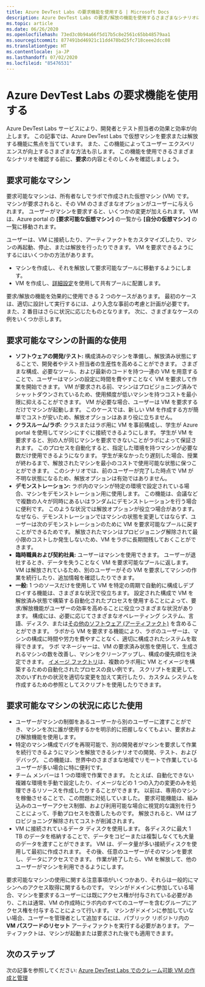 ```yaml
---
title: Azure DevTest Labs の要求機能を使用する | Microsoft Docs
description: Azure DevTest Labs の要求/解放の機能を使用するさまざまなシナリオについて説明します
ms.topic: article
ms.date: 06/26/2020
ms.openlocfilehash: 73ed3c0b94a66f5d17b5c8e2561c65bb48579aa1
ms.sourcegitcommit: 877491bd46921c11dd478bd25fc718ceee2dcc08
ms.translationtype: HT
ms.contentlocale: ja-JP
ms.lasthandoff: 07/02/2020
ms.locfileid: "85476531"
---
```

# <a name="use-claim-capabilities-in-azure-devtest-labs"></a>Azure DevTest Labs の要求機能を使用する
Azure DevTest Labs サービスにより、開発者とテスト担当者の効果と効率が向上します。 この記事では、Azure DevTest Labs で仮想マシンを要求または解放する機能に焦点を当てています。 また、この機能によってユーザー エクスペリエンスが向上するさまざまな方法も示します。 この機能を使用できるさまざまなシナリオを確認する前に、**要求**の内容とそのしくみを確認しましょう。

## <a name="claimable-machines"></a>要求可能なマシン
要求可能なマシンは、所有者なしでラボで作成された仮想マシン (VM) です。 マシンが要求されると、その VM のさまざまなオプションがユーザーに与えられます。 ユーザーがマシンを要求すると、いくつかの変更が加えられます。 VM は、Azure portal の **[要求可能な仮想マシン]** の一覧から **[自分の仮想マシン]** の一覧に移動されます。 

ユーザーは、VM に接続したり、アーティファクトをカスタマイズしたり、マシンの再起動、停止、または解放を行ったりできます。 VM を要求できるようにするにはいくつかの方法があります。

- マシンを作成し、それを解放して要求可能なプールに移動するようにします。 
- VM を作成し、[詳細設定](https://azure.microsoft.com/updates/azure-devtest-labs-claim-lab-vms-from-a-shared-pool/)を使用して共有プールに配置します。

要求/解放の機能を効果的に使用できる 2 つのケースがあります。 最初のケースは、適切に設計して実行するには、より入念な事前の考慮と計画が必要です。 また、2 番目はさらに状況に応じたものとなります。 次に、さまざまなケースの例をいくつか示します。

## <a name="designed-use-of-claimable-machines"></a>要求可能なマシンの計画的な使用

- **ソフトウェアの開発/テスト:** 構成済みのマシンを準備し、解放済み状態にすることで、開発者やテスト担当者の生産性を高めることができます。 さまざまな構成、必要なツール、および最新のコードを持つ一連の VM を用意することで、ユーザーはマシンの設定に時間を費やすことなく VM を要求して作業を開始できます。 VM が要求される前、マシンはプロビジョニング済みでシャットダウンされているため、使用頻度が低いマシンを持つコストを最小限に抑えることができます。 VM が必要な場合、ユーザーは VM を要求するだけでマシンが起動します。 このケースでは、新しい VM を作成する方が簡単でコストが安いため、解放オプションはあまり役に立ちません。
- **クラスルーム/ラボ:** クラスまたはラボ用に VM を事前構成し、学生が Azure portal を使用してマシンにすぐに接続できるようにします。  学生が VM を要求すると、別の人が同じマシンを要求できないことがラボによって保証されます。 このプロセスを自動化すると、指定した環境を持つマシンが必要な数だけ使用できるようになります。 学生が来なかったり遅刻した場合、授業が終わるまで、解放されたマシンを最小のコストで使用可能な状態に保つことができます。 このシナリオでは、前のユーザーが完了した時点で VM が不明な状態になるため、解放オプションは有効ではありません。
- **デモンストレーション:** ラボ内のマシンが特定の環境で設定されている場合、マシンをデモンストレーション用に使用します。 この機能は、会議などで複数の人々が同時にあるいはランダムにデモンストレーションを行う場合に便利です。 このような状況では解放オプションが役立つ場合があります。なぜなら、デモンストレーションではマシンの状態を変更してはならず、ユーザーは次のデモンストレーションのために VM を要求可能なプールに戻すことができるためです。 解放されたマシンはプロビジョニング解除されて最小限のコストしか発生しないため、VM をラボに長期間残しておくことができます。
- **臨時職員および契約社員:** ユーザーはマシンを使用できます。 ユーザーが退社するとき、データを失うことなく VM を要求可能なプールに返します。 VM は解放されているため、別のユーザーがその VM を要求してマシンの作業を続行したり、追加情報を確認したりできます。
- **一般:** 1 つのソースだけを使用して VM を特定の周期で自動的に構成しデプロイする機能は、さまざまな状況で役立ちます。 設定された構成で VM を解放済み状態で構築する自動化されたプロセスを使用することによって、要求/解放機能がユーザーの効率を高めることに役立つさまざまな状況があります。 構成には、必要に応じてさまざまなオペレーティング システム、言語、ディスク、または[その他のソフトウェア (アーティファクト)](devtest-lab-artifact-author.md) を含めることができます。 ラボから VM を要求する機能により、ラボのユーザーは、マシンの構成に時間や労力を費やすことなく、適切に構成されたシステムを取得できます。 ラボ マネージャーは、VM の要求済み状態を使用して、生成されるマシンの数を改善し、マシンをクリーンアップし、構成の優先順位を決定できます。 [イメージ ファクトリ](image-factory-create.md)は、複数のラボ用に VM とイメージを構築するための自動化されたプロセスの良い例です。 スクリプトを変更して、次のいずれかの状況を適切な変更を加えて実行したり、カスタム システムを作成するための参照としてスクリプトを使用したりできます。

## <a name="situational-use-of-claimable-machines"></a>要求可能なマシンの状況に応じた使用

- ユーザーがマシンの制御をあるユーザーから別のユーザーに渡すことができ、マシンを次に誰が使用するかを明示的に把握しなくてもよい、要求および解放機能を使用します。
- 特定のマシン構成でバグを再現可能で、別の開発者がマシンを要求して作業を続行できるようにマシンを解放できるシナリオでの開発、テスト、およびデバッグ。 この機能は、世界中のさまざまな地域でリモートで作業しているユーザーが多い場合に特に便利です。 
- チーム メンバーは 1 つの環境で作業できます。 たとえば、自動化できない複雑な環境を手動で設定したり、イメージなどの 1 つの入力の変更のみを処理できるリソースを作成したりすることができます。 以前は、専用のマシンを稼働させることで、この問題に対処していました。 要求可能機能は、組み込みのユーザーアクセス制御、および利用可能な場合に視覚的な識別を行うことによって、手動プロセスを改善したものです。 解放されると、VM はプロビジョニング解除されてコストが削減されます。
- VM に接続されているデータ ディスクを使用します。 各ディスクに最大 1 TB のデータを格納することで、データをコピーまたは複製しなくても大量のデータを渡すことができます。 VM は、データ量が多い接続ディスクを使用して最初に作成されます。  その後、任意のユーザーがそのマシンを要求し、データにアクセスできます。 作業が終了したら、VM を解放して、他のユーザーがマシンを利用できるようにします。

要求可能なマシンの使用に関する注意事項がいくつかあり、それらは一般的にマシンへのアクセス取得に関するものです。 マシンがドメインに参加している場合、マシンを要求するユーザーには既にアクセス権が付与されている必要があり、これは通常、VM の作成時にラボ内のすべてのユーザーを含むグループにアクセス権を付与することによって行います。 マシンがドメインに参加していない場合、ユーザーを管理者として追加するには、パブリック リポジトリ内の **VM パスワードのリセット** アーティファクトを実行する必要があります。  アーティファクトは、マシンが起動または要求された後でも適用できます。

## <a name="next-steps"></a>次のステップ
次の記事を参照してください: [Azure DevTest Labs でのクレーム可能 VM の作成と管理](devtest-lab-add-claimable-vm.md)
